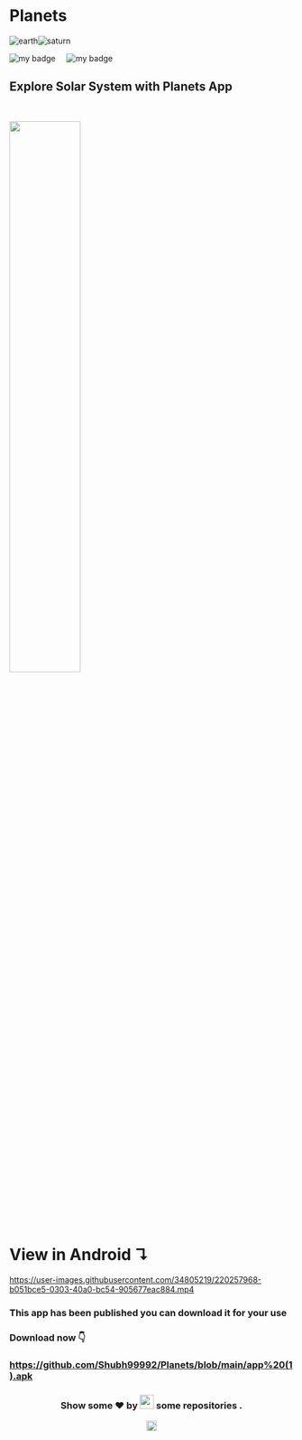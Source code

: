 # Planets
![earth](https://github.com/Shubh99992/To-do-app/assets/105529358/cfb81e80-589d-46dd-a6cc-1b4813a6b33a)![saturn](https://github.com/Shubh99992/To-do-app/assets/105529358/507e1672-cf08-4d77-8d64-8a7b7f389325)


![my badge](https://img.shields.io/badge/Made%20with-Flutter-blue?style=for-the-badge&logo=flutter)  &nbsp;  &nbsp; ![my badge](https://img.shields.io/github/last-commit/Shubh99992/Planets?style=for-the-badge) 
&nbsp;
 ## Explore Solar System with Planets App 
&nbsp;


<img src="https://user-images.githubusercontent.com/34805219/220257013-a3a282e8-b2cd-4916-ae7c-2951ee6bc2df.png" width="50%">

# View in Android  ↴


https://user-images.githubusercontent.com/34805219/220257968-b051bce5-0303-40a0-bc54-905677eac884.mp4

### This app has been published you can download it for your use
### Download now 👇
### https://github.com/Shubh99992/Planets/blob/main/app%20(1).apk

<h3 align="center">Show some ❤ by <img src="https://imgur.com/o7ncZFp.jpg" height=25px width=25px> some repositories .</h3>
</center>

<p align="center"> <img src="https://github.com/TheDudeThatCode/TheDudeThatCode/blob/master/Assets/Rocket.gif" width="18px"></p>
